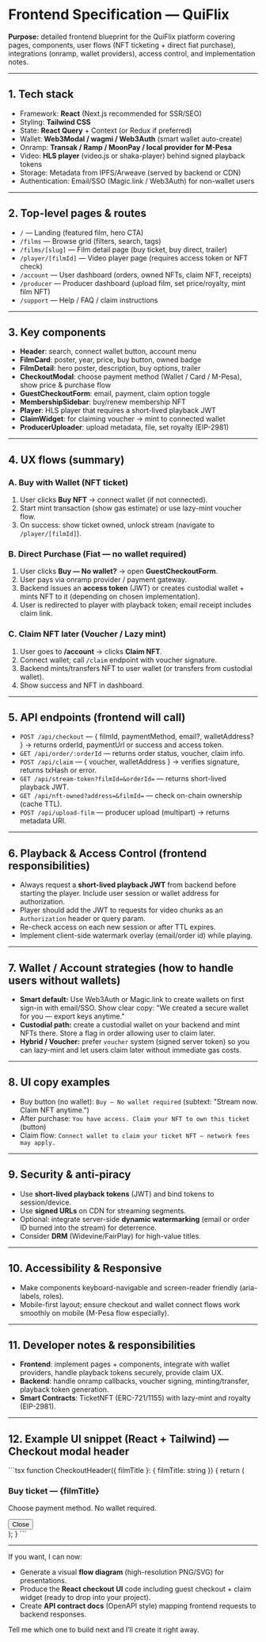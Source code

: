 # Frontend Specification — QuiFlix

**Purpose:** detailed frontend blueprint for the QuiFlix platform covering pages, components, user flows (NFT ticketing + direct fiat purchase), integrations (onramp, wallet providers), access control, and implementation notes.

---

## 1. Tech stack

* Framework: **React** (Next.js recommended for SSR/SEO)
* Styling: **Tailwind CSS**
* State: **React Query** + Context (or Redux if preferred)
* Wallet: **Web3Modal / wagmi / Web3Auth** (smart wallet auto-create)
* Onramp: **Transak / Ramp / MoonPay / local provider for M-Pesa**
* Video: **HLS player** (video.js or shaka-player) behind signed playback tokens
* Storage: Metadata from IPFS/Arweave (served by backend or CDN)
* Authentication: Email/SSO (Magic.link / Web3Auth) for non-wallet users

---

## 2. Top-level pages & routes

* `/` — Landing (featured film, hero CTA)
* `/films` — Browse grid (filters, search, tags)
* `/films/[slug]` — Film detail page (buy ticket, buy direct, trailer)
* `/player/[filmId]` — Video player page (requires access token or NFT check)
* `/account` — User dashboard (orders, owned NFTs, claim NFT, receipts)
* `/producer` — Producer dashboard (upload film, set price/royalty, mint film NFT)
* `/support` — Help / FAQ / claim instructions

---

## 3. Key components

* **Header**: search, connect wallet button, account menu
* **FilmCard**: poster, year, price, buy button, owned badge
* **FilmDetail**: hero poster, description, buy options, trailer
* **CheckoutModal**: choose payment method (Wallet / Card / M-Pesa), show price & purchase flow
* **GuestCheckoutForm**: email, payment, claim option toggle
* **MembershipSidebar**: buy/renew membership NFT
* **Player**: HLS player that requires a short-lived playback JWT
* **ClaimWidget**: for claiming voucher → mint to connected wallet
* **ProducerUploader**: upload metadata, file, set royalty (EIP-2981)

---

## 4. UX flows (summary)

### A. Buy with Wallet (NFT ticket)

1. User clicks **Buy NFT** → connect wallet (if not connected).
2. Start mint transaction (show gas estimate) or use lazy-mint voucher flow.
3. On success: show ticket owned, unlock stream (navigate to `/player/[filmId]`).

### B. Direct Purchase (Fiat — no wallet required)

1. User clicks **Buy — No wallet?** → open **GuestCheckoutForm**.
2. User pays via onramp provider / payment gateway.
3. Backend issues an **access token** (JWT) or creates custodial wallet + mints NFT to it (depending on chosen implementation).
4. User is redirected to player with playback token; email receipt includes claim link.

### C. Claim NFT later (Voucher / Lazy mint)

1. User goes to **/account** → clicks **Claim NFT**.
2. Connect wallet; call `/claim` endpoint with voucher signature.
3. Backend mints/transfers NFT to user wallet (or transfers from custodial wallet).
4. Show success and NFT in dashboard.

---

## 5. API endpoints (frontend will call)

* `POST /api/checkout` — { filmId, paymentMethod, email?, walletAddress? } → returns orderId, paymentUrl or success and access token.
* `GET /api/order/:orderId` — returns order status, voucher, claim info.
* `POST /api/claim` — { voucher, walletAddress } → verifies signature, returns txHash or error.
* `GET /api/stream-token?filmId=&orderId=` — returns short-lived playback JWT.
* `GET /api/nft-owned?address=&filmId=` — check on-chain ownership (cache TTL).
* `POST /api/upload-film` — producer upload (multipart) → returns metadata URI.

---

## 6. Playback & Access Control (frontend responsibilities)

* Always request a **short-lived playback JWT** from backend before starting the player. Include user session or wallet address for authorization.
* Player should add the JWT to requests for video chunks as an `Authorization` header or query param.
* Re-check access on each new session or after TTL expires.
* Implement client-side watermark overlay (email/order id) while playing.

---

## 7. Wallet / Account strategies (how to handle users without wallets)

* **Smart default:** Use Web3Auth or Magic.link to create wallets on first sign-in with email/SSO. Show clear copy: "We created a secure wallet for you — export keys anytime."
* **Custodial path:** create a custodial wallet on your backend and mint NFTs there. Store a flag in order allowing user to claim later.
* **Hybrid / Voucher:** prefer `voucher` system (signed server token) so you can lazy-mint and let users claim later without immediate gas costs.

---

## 8. UI copy examples

* Buy button (no wallet): `Buy — No wallet required` (subtext: "Stream now. Claim NFT anytime.")
* After purchase: `You have access. Claim your NFT to own this ticket` (button)
* Claim flow: `Connect wallet to claim your ticket NFT — network fees may apply.`

---

## 9. Security & anti-piracy

* Use **short-lived playback tokens** (JWT) and bind tokens to session/device.
* Use **signed URLs** on CDN for streaming segments.
* Optional: integrate server-side **dynamic watermarking** (email or order ID burned into the stream) for deterrence.
* Consider **DRM** (Widevine/FairPlay) for high-value titles.

---

## 10. Accessibility & Responsive

* Make components keyboard-navigable and screen-reader friendly (aria-labels, roles).
* Mobile-first layout; ensure checkout and wallet connect flows work smoothly on mobile (M-Pesa flow especially).

---

## 11. Developer notes & responsibilities

* **Frontend**: implement pages + components, integrate with wallet providers, handle playback tokens securely, provide claim UX.
* **Backend**: handle onramp callbacks, voucher signing, minting/transfer, playback token generation.
* **Smart Contracts**: TicketNFT (ERC-721/1155) with lazy-mint and royalty (EIP-2981).

---

## 12. Example UI snippet (React + Tailwind) — Checkout modal header

\`\`\`tsx
function CheckoutHeader({ filmTitle }: { filmTitle: string }) {
  return (
    <div className="p-4 border-b flex items-center justify-between">
      <div>
        <h3 className="text-lg font-semibold">Buy ticket — {filmTitle}</h3>
        <p className="text-sm text-gray-500">Choose payment method. No wallet required.</p>
      </div>
      <div>
        <button className="px-3 py-1 rounded bg-gray-100">Close</button>
      </div>
    </div>
  );
}
\`\`\`

---

If you want, I can now:

* Generate a visual **flow diagram** (high-resolution PNG/SVG) for presentations.
* Produce the **React checkout UI** code including guest checkout + claim widget (ready to drop into your project).
* Create **API contract docs** (OpenAPI style) mapping frontend requests to backend responses.

Tell me which one to build next and I’ll create it right away.
